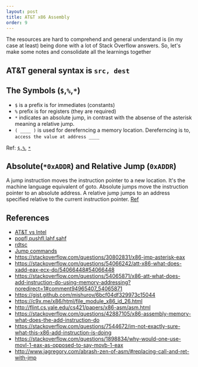 ```yaml
---
layout: post
title: AT&T x86 Assembly
order: 9
---
```


The resources are hard to comprehend and general understand is (in my case at least) being done with a lot of Stack Overflow answers. So, let's make some notes and consolidate all the learnings together

## AT&T general syntax is `src, dest`

## The Symbols (`$`,`%`,`*`)
* `$` is a prefix is for immediates (constants)
* `%` prefix is for registers (they are required)
* `*` indicates an absolute jump, in contrast with the absense of the asterisk meaning a relative jump.
* `( ____ )` is used for dereferncing a memory location. Dereferncing is to, `access the value at address ____`

Ref: [`$,%`](https://stackoverflow.com/a/9196757/2806163), [`*`](https://stackoverflow.com/a/19215911/2806163)

## Absolute(`*0xADDR`) and Relative Jump (`0xADDR`)
A jump instruction moves the instruction pointer to a new location. It's the machine language equivalent of goto. Absolute jumps move the instruction pointer to an absolute address. A relative jump jumps to an address specified relative to the current instruction pointer.
[Ref](https://stackoverflow.com/a/17788557/2806163)

## References
* [AT&T vs Intel](http://tuttlem.github.io/2014/03/25/assembly-syntax-intel-at-t.html)
* [popfl,pushfl,lahf,sahf](https://docs.oracle.com/cd/E19455-01/806-3773/6jct9o0ak/index.html)
* [rdtsc](https://www.aldeid.com/wiki/X86-assembly/Instructions/rdtsc)
* [Jump commands](http://unixwiz.net/techtips/x86-jumps.html)
* https://stackoverflow.com/questions/30802831/x86-jmp-asterisk-eax
* https://stackoverflow.com/questions/54066242/att-x86-what-does-xadd-eax-ecx-do/54066448#54066448
* https://stackoverflow.com/questions/54065871/x86-att-what-does-add-instruction-do-using-memory-addressing?noredirect=1#comment94965407_54065871
* https://gist.github.com/mishurov/6bcf04df329973c15044
* https://c9x.me/x86/html/file_module_x86_id_26.html
* http://flint.cs.yale.edu/cs421/papers/x86-asm/asm.html
* https://stackoverflow.com/questions/42887105/x86-assembly-memory-what-does-the-add-instruction-do
* https://stackoverflow.com/questions/7544672/im-not-exactly-sure-what-this-x86-add-instruction-is-doing
* https://stackoverflow.com/questions/1898834/why-would-one-use-movl-1-eax-as-opposed-to-say-movb-1-eax
* http://www.jagregory.com/abrash-zen-of-asm/#replacing-call-and-ret-with-jmp
